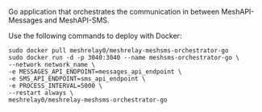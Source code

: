 Go application that orchestrates the communication in between MeshAPI-Messages and MeshAPI-SMS. 

Use the following commands to deploy with Docker:

```
sudo docker pull meshrelay0/meshrelay-meshsms-orchestrator-go
sudo docker run -d -p 3040:3040 --name meshsms-orchestrator-go \
--network network_name \
-e MESSAGES_API_ENDPOINT=messages_api_endpoint \
-e SMS_API_ENDPOINT=sms_api_endpoint \
-e PROCESS_INTERVAL=5000 \
--restart always \
meshrelay0/meshrelay-meshsms-orchestrator-go
```